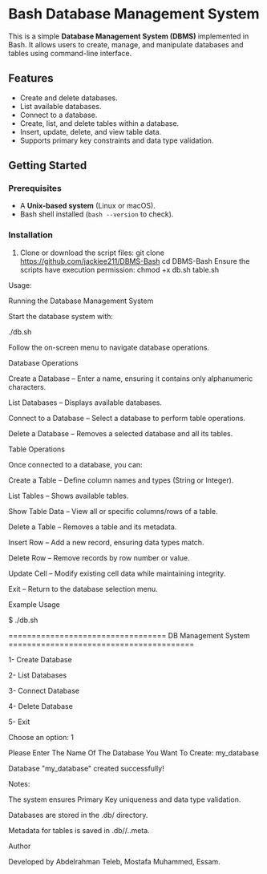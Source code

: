 # Bash Database Management System

This is a simple **Database Management System (DBMS)** implemented in Bash. It allows users to create, manage, and manipulate databases and tables using command-line interface.

## Features

- Create and delete databases.
- List available databases.
- Connect to a database.
- Create, list, and delete tables within a database.
- Insert, update, delete, and view table data.
- Supports primary key constraints and data type validation.

## Getting Started

### Prerequisites
- A **Unix-based system** (Linux or macOS).
- Bash shell installed (`bash --version` to check).

### Installation
1. Clone or download the script files:
   git clone https://github.com/jackiee211/DBMS-Bash
   cd DBMS-Bash
Ensure the scripts have execution permission:
chmod +x db.sh table.sh

Usage:

Running the Database Management System

Start the database system with:

./db.sh

Follow the on-screen menu to navigate database operations.

Database Operations

Create a Database – Enter a name, ensuring it contains only alphanumeric characters.

List Databases – Displays available databases.

Connect to a Database – Select a database to perform table operations.

Delete a Database – Removes a selected database and all its tables.

Table Operations

Once connected to a database, you can:

Create a Table – Define column names and types (String or Integer).

List Tables – Shows available tables.

Show Table Data – View all or specific columns/rows of a table.

Delete a Table – Removes a table and its metadata.

Insert Row – Add a new record, ensuring data types match.

Delete Row – Remove records by row number or value.

Update Cell – Modify existing cell data while maintaining integrity.

Exit – Return to the database selection menu.

Example Usage

$ ./db.sh

================================== DB Management System ========================================

1- Create Database

2- List Databases

3- Connect Database

4- Delete Database

5- Exit

Choose an option: 1

Please Enter The Name Of The Database You Want To Create: my_database

Database "my_database" created successfully!


Notes:

The system ensures Primary Key uniqueness and data type validation.


Databases are stored in the .db/ directory.


Metadata for tables is saved in .db/<database>/.<table>.meta.




Author

Developed by Abdelrahman Teleb, Mostafa Muhammed, Essam.
